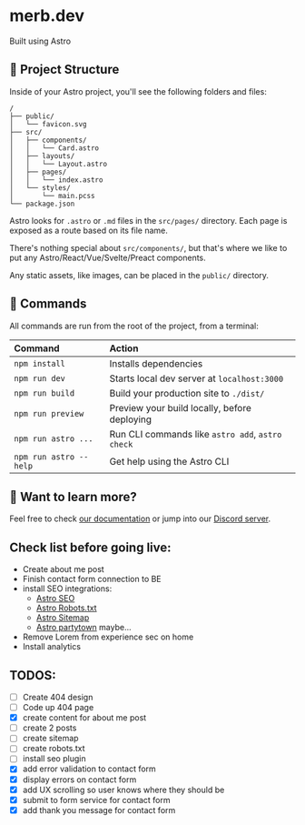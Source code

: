 # merb.dev

Built using Astro

## 🚀 Project Structure

Inside of your Astro project, you'll see the following folders and files:

```
/
├── public/
│   └── favicon.svg
├── src/
│   ├── components/
│   │   └── Card.astro
│   ├── layouts/
│   │   └── Layout.astro
│   ├── pages/
│   │   └── index.astro
│   └── styles/
│       └── main.pcss
└── package.json
```

Astro looks for `.astro` or `.md` files in the `src/pages/` directory. Each page is exposed as a route based on its file name.

There's nothing special about `src/components/`, but that's where we like to put any Astro/React/Vue/Svelte/Preact components.

Any static assets, like images, can be placed in the `public/` directory.

## 🧞 Commands

All commands are run from the root of the project, from a terminal:

| Command                | Action                                           |
| :--------------------- | :----------------------------------------------- |
| `npm install`          | Installs dependencies                            |
| `npm run dev`          | Starts local dev server at `localhost:3000`      |
| `npm run build`        | Build your production site to `./dist/`          |
| `npm run preview`      | Preview your build locally, before deploying     |
| `npm run astro ...`    | Run CLI commands like `astro add`, `astro check` |
| `npm run astro --help` | Get help using the Astro CLI                     |

## 👀 Want to learn more?

Feel free to check [our documentation](https://docs.astro.build) or jump into our [Discord server](https://astro.build/chat).

## Check list before going live:
- Create about me post
- Finish contact form connection to BE
- install SEO integrations:
  - [Astro SEO](https://github.com/jonasmerlin/astro-seo)
  - [Astro Robots.txt](https://github.com/alextim/astro-lib/tree/main/packages/astro-robots-txt#readme)
  - [Astro Sitemap](https://docs.astro.build/en/guides/integrations-guide/sitemap/)
  - [Astro partytown](https://docs.astro.build/en/guides/integrations-guide/partytown/) maybe...
- Remove Lorem from experience sec on home
- Install analytics

## TODOS:
- [ ] Create 404 design
- [ ] Code up 404 page
- [x] create content for about me post
- [ ] create 2 posts
- [ ] create sitemap
- [ ] create robots.txt
- [ ] install seo plugin
- [x] add error validation to contact form
- [x] display errors on contact form
- [x] add UX scrolling so user knows where they should be
- [x] submit to form service for contact form
- [x] add thank you message for contact form
